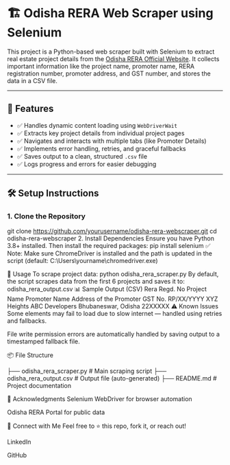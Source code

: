 # 🏗️ Odisha RERA Web Scraper using Selenium

This project is a Python-based web scraper built with Selenium to extract real estate project details from the [Odisha RERA Official Website](https://rera.odisha.gov.in/projects/project-list). It collects important information like the project name, promoter name, RERA registration number, promoter address, and GST number, and stores the data in a CSV file.

---

## 📌 Features

- ✅ Handles dynamic content loading using `WebDriverWait`
- ✅ Extracts key project details from individual project pages
- ✅ Navigates and interacts with multiple tabs (like Promoter Details)
- ✅ Implements error handling, retries, and graceful fallbacks
- ✅ Saves output to a clean, structured `.csv` file
- ✅ Logs progress and errors for easier debugging

---

## 🛠️ Setup Instructions

### 1. Clone the Repository

git clone https://github.com/yourusername/odisha-rera-webscraper.git
cd odisha-rera-webscraper
2. Install Dependencies
Ensure you have Python 3.8+ installed. Then install the required packages:
pip install selenium
✅ Note: Make sure ChromeDriver is installed and the path is updated in the script (default: C:\Users\yourname\chromedriver.exe)

📄 Usage
To scrape project data:
python odisha_rera_scraper.py
By default, the script scrapes data from the first 6 projects and saves it to:
odisha_rera_output.csv
📊 Sample Output (CSV)
Rera Regd. No	Project Name	Promoter Name	Address of the Promoter	GST No.
RP/XX/YYYY	XYZ Heights	ABC Developers	Bhubaneswar, Odisha	22XXXXX
⚠️ Known Issues
Some elements may fail to load due to slow internet — handled using retries and fallbacks.

File write permission errors are automatically handled by saving output to a timestamped fallback file.

📦 File Structure

├── odisha_rera_scraper.py     # Main scraping script
├── odisha_rera_output.csv     # Output file (auto-generated)
├── README.md                  # Project documentation

🙌 Acknowledgments
Selenium WebDriver for browser automation

Odisha RERA Portal for public data

🔗 Connect with Me
Feel free to ⭐ this repo, fork it, or reach out!

LinkedIn

GitHub


